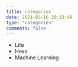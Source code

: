 ```yaml
---
title: categories
date: 2021-03-16 20:13:49
type: "categories"
comments: false
---
```


- Life
- Hexo
- Machine Learning


